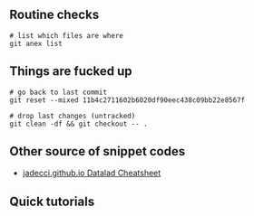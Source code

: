 

## Routine checks

```
# list which files are where
git anex list
```
## Things are fucked up

```
# go back to last commit
git reset --mixed 11b4c2711602b6020df90eec438c09bb22e8567f

# drop last changes (untracked)
git clean -df && git checkout -- .
```

## Other source of snippet codes

- [jadecci.github.io Datalad Cheatsheet](https://jadecci.github.io/notes/Datalad.html)

## Quick tutorials
